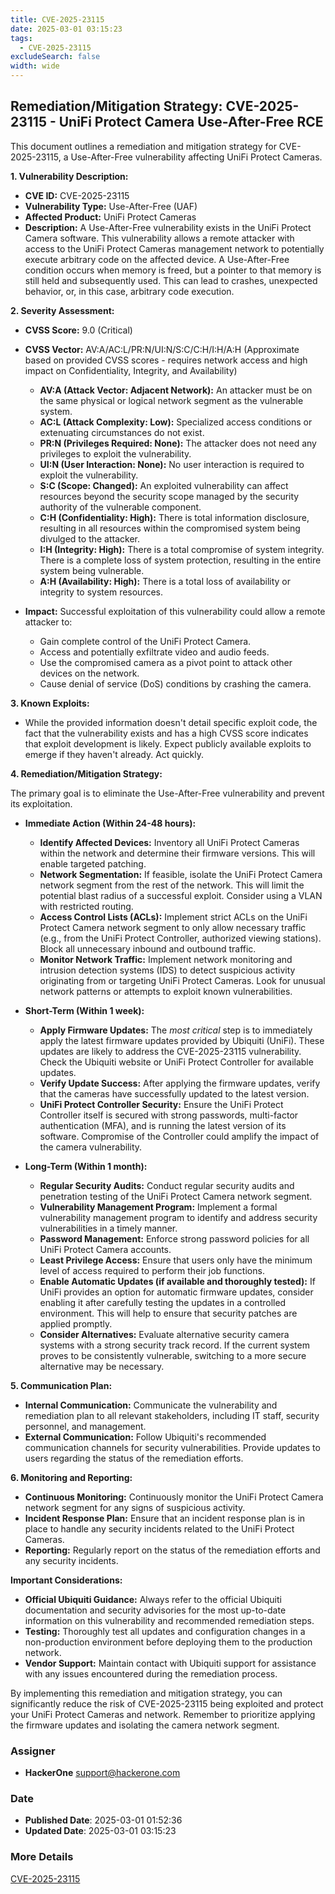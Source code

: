 ```yaml
---
title: CVE-2025-23115
date: 2025-03-01 03:15:23
tags:
  - CVE-2025-23115
excludeSearch: false
width: wide
---
```


## Remediation/Mitigation Strategy: CVE-2025-23115 - UniFi Protect Camera Use-After-Free RCE

This document outlines a remediation and mitigation strategy for CVE-2025-23115, a Use-After-Free vulnerability affecting UniFi Protect Cameras.

**1. Vulnerability Description:**

*   **CVE ID:** CVE-2025-23115
*   **Vulnerability Type:** Use-After-Free (UAF)
*   **Affected Product:** UniFi Protect Cameras
*   **Description:** A Use-After-Free vulnerability exists in the UniFi Protect Camera software.  This vulnerability allows a remote attacker with access to the UniFi Protect Cameras management network to potentially execute arbitrary code on the affected device.  A Use-After-Free condition occurs when memory is freed, but a pointer to that memory is still held and subsequently used.  This can lead to crashes, unexpected behavior, or, in this case, arbitrary code execution.

**2. Severity Assessment:**

*   **CVSS Score:** 9.0 (Critical)
*   **CVSS Vector:** AV:A/AC:L/PR:N/UI:N/S:C/C:H/I:H/A:H (Approximate based on provided CVSS scores - requires network access and high impact on Confidentiality, Integrity, and Availability)
    *   **AV:A (Attack Vector: Adjacent Network):** An attacker must be on the same physical or logical network segment as the vulnerable system.
    *   **AC:L (Attack Complexity: Low):** Specialized access conditions or extenuating circumstances do not exist.
    *   **PR:N (Privileges Required: None):** The attacker does not need any privileges to exploit the vulnerability.
    *   **UI:N (User Interaction: None):** No user interaction is required to exploit the vulnerability.
    *   **S:C (Scope: Changed):** An exploited vulnerability can affect resources beyond the security scope managed by the security authority of the vulnerable component.
    *   **C:H (Confidentiality: High):** There is total information disclosure, resulting in all resources within the compromised system being divulged to the attacker.
    *   **I:H (Integrity: High):** There is a total compromise of system integrity. There is a complete loss of system protection, resulting in the entire system being vulnerable.
    *   **A:H (Availability: High):** There is a total loss of availability or integrity to system resources.

*   **Impact:** Successful exploitation of this vulnerability could allow a remote attacker to:
    *   Gain complete control of the UniFi Protect Camera.
    *   Access and potentially exfiltrate video and audio feeds.
    *   Use the compromised camera as a pivot point to attack other devices on the network.
    *   Cause denial of service (DoS) conditions by crashing the camera.

**3. Known Exploits:**

*   While the provided information doesn't detail specific exploit code, the fact that the vulnerability exists and has a high CVSS score indicates that exploit development is likely.  Expect publicly available exploits to emerge if they haven't already.  Act quickly.

**4. Remediation/Mitigation Strategy:**

The primary goal is to eliminate the Use-After-Free vulnerability and prevent its exploitation.

*   **Immediate Action (Within 24-48 hours):**
    *   **Identify Affected Devices:**  Inventory all UniFi Protect Cameras within the network and determine their firmware versions.  This will enable targeted patching.
    *   **Network Segmentation:**  If feasible, isolate the UniFi Protect Camera network segment from the rest of the network.  This will limit the potential blast radius of a successful exploit.  Consider using a VLAN with restricted routing.
    *   **Access Control Lists (ACLs):**  Implement strict ACLs on the UniFi Protect Camera network segment to only allow necessary traffic (e.g., from the UniFi Protect Controller, authorized viewing stations).  Block all unnecessary inbound and outbound traffic.
    *   **Monitor Network Traffic:**  Implement network monitoring and intrusion detection systems (IDS) to detect suspicious activity originating from or targeting UniFi Protect Cameras.  Look for unusual network patterns or attempts to exploit known vulnerabilities.

*   **Short-Term (Within 1 week):**
    *   **Apply Firmware Updates:**  The *most critical* step is to immediately apply the latest firmware updates provided by Ubiquiti (UniFi).  These updates are likely to address the CVE-2025-23115 vulnerability.  Check the Ubiquiti website or UniFi Protect Controller for available updates.
    *   **Verify Update Success:** After applying the firmware updates, verify that the cameras have successfully updated to the latest version.
    *   **UniFi Protect Controller Security:** Ensure the UniFi Protect Controller itself is secured with strong passwords, multi-factor authentication (MFA), and is running the latest version of its software.  Compromise of the Controller could amplify the impact of the camera vulnerability.

*   **Long-Term (Within 1 month):**
    *   **Regular Security Audits:** Conduct regular security audits and penetration testing of the UniFi Protect Camera network segment.
    *   **Vulnerability Management Program:** Implement a formal vulnerability management program to identify and address security vulnerabilities in a timely manner.
    *   **Password Management:** Enforce strong password policies for all UniFi Protect Camera accounts.
    *   **Least Privilege Access:**  Ensure that users only have the minimum level of access required to perform their job functions.
    *   **Enable Automatic Updates (if available and thoroughly tested):**  If UniFi provides an option for automatic firmware updates, consider enabling it after carefully testing the updates in a controlled environment.  This will help to ensure that security patches are applied promptly.
    *   **Consider Alternatives:** Evaluate alternative security camera systems with a strong security track record.  If the current system proves to be consistently vulnerable, switching to a more secure alternative may be necessary.

**5. Communication Plan:**

*   **Internal Communication:**  Communicate the vulnerability and remediation plan to all relevant stakeholders, including IT staff, security personnel, and management.
*   **External Communication:**  Follow Ubiquiti's recommended communication channels for security vulnerabilities.  Provide updates to users regarding the status of the remediation efforts.

**6. Monitoring and Reporting:**

*   **Continuous Monitoring:**  Continuously monitor the UniFi Protect Camera network segment for any signs of suspicious activity.
*   **Incident Response Plan:**  Ensure that an incident response plan is in place to handle any security incidents related to the UniFi Protect Cameras.
*   **Reporting:**  Regularly report on the status of the remediation efforts and any security incidents.

**Important Considerations:**

*   **Official Ubiquiti Guidance:** Always refer to the official Ubiquiti documentation and security advisories for the most up-to-date information on this vulnerability and recommended remediation steps.
*   **Testing:** Thoroughly test all updates and configuration changes in a non-production environment before deploying them to the production network.
*   **Vendor Support:** Maintain contact with Ubiquiti support for assistance with any issues encountered during the remediation process.

By implementing this remediation and mitigation strategy, you can significantly reduce the risk of CVE-2025-23115 being exploited and protect your UniFi Protect Cameras and network. Remember to prioritize applying the firmware updates and isolating the camera network segment.

### Assigner
- **HackerOne** <support@hackerone.com>

### Date
- **Published Date**: 2025-03-01 01:52:36
- **Updated Date**: 2025-03-01 03:15:23

### More Details
[CVE-2025-23115](https://www.cvedetails.com/cve/CVE-2025-23115)